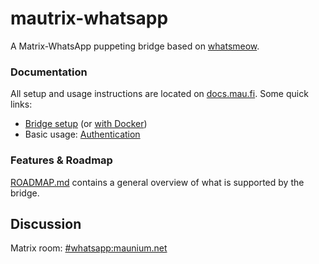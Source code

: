 # mautrix-whatsapp
A Matrix-WhatsApp puppeting bridge based on [whatsmeow](https://github.com/tulir/whatsmeow).

### Documentation
All setup and usage instructions are located on [docs.mau.fi]. Some quick links:

[docs.mau.fi]: https://docs.mau.fi/bridges/go/whatsapp/index.html

* [Bridge setup](https://docs.mau.fi/bridges/go/setup.html?bridge=whatsapp)
  (or [with Docker](https://docs.mau.fi/bridges/general/docker-setup.html?bridge=whatsapp))
* Basic usage: [Authentication](https://docs.mau.fi/bridges/go/whatsapp/authentication.html)

### Features & Roadmap
[ROADMAP.md](https://github.com/mautrix/whatsapp/blob/master/ROADMAP.md)
contains a general overview of what is supported by the bridge.

## Discussion
Matrix room: [#whatsapp:maunium.net](https://matrix.to/#/#whatsapp:maunium.net)
